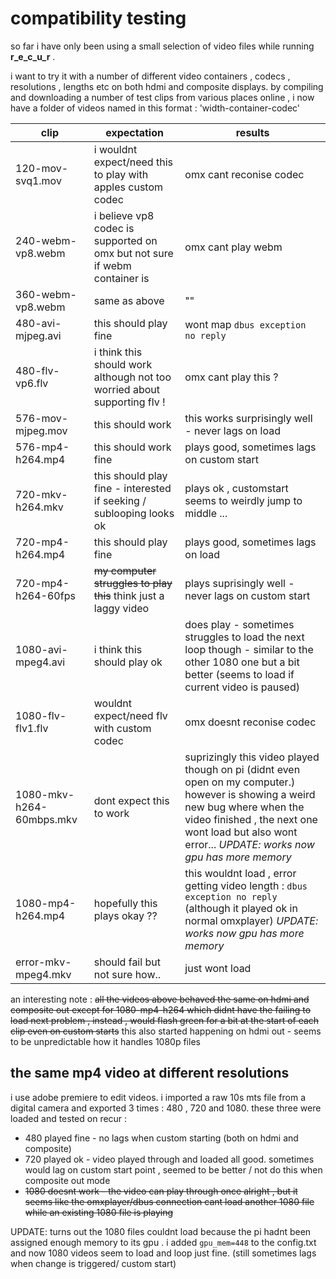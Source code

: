 # compatibility testing

so far i have only been using a small selection of video files while running **r_e_c_u_r** .

i want to try it with a number of different video containers , codecs , resolutions , lengths etc on
both hdmi and composite displays. by compiling and downloading a number of test clips from various places online ,
i now have a folder of videos named in this format : 'width-container-codec'

clip | expectation | results
--- | --- | ---
120-mov-svq1.mov | i wouldnt expect/need this to play with apples custom codec | omx cant reconise codec
240-webm-vp8.webm | i believe vp8 codec is supported on omx but not sure if webm container is | omx cant play webm
360-webm-vp8.webm | same as above | ""
480-avi-mjpeg.avi | this should play fine | wont map `dbus exception no reply`
480-flv-vp6.flv | i think this should work although not too worried about supporting flv ! | omx cant play this ?
576-mov-mjpeg.mov | this should work | this works surprisingly well - never lags on load
576-mp4-h264.mp4 | this should work fine | plays good, sometimes lags on custom start
720-mkv-h264.mkv | this should play fine - interested if seeking / sublooping looks ok | plays ok , customstart seems to weirdly jump to middle ...
720-mp4-h264.mp4 | this should play fine | plays good, sometimes lags on load
720-mp4-h264-60fps | ~~my computer struggles to play this~~ think just a laggy video | plays suprisingly well - never lags on custom start
1080-avi-mpeg4.avi | i think this should play ok | does play - sometimes struggles to load the next loop though - similar to the other 1080 one but a bit better (seems to load if current video is paused)
1080-flv-flv1.flv | wouldnt expect/need flv with custom codec | omx doesnt reconise codec
1080-mkv-h264-60mbps.mkv | dont expect this to work | suprizingly this video played though on pi (didnt even open on my computer.) however is showing a weird new bug where when the video finished , the next one wont load but also wont error... _UPDATE: works now gpu has more memory_
1080-mp4-h264.mp4 | hopefully this plays okay ?? | this wouldnt load , error getting video length : `dbus exception no reply` (although it played ok in normal omxplayer) _UPDATE: works now gpu has more memory_
error-mkv-mpeg4.mkv | should fail but not sure how.. | just wont load

an interesting note : ~~all the videos above behaved the same on hdmi and composite out except for 1080-mp4-h264 which didnt have the failing to load next problem , instead , would flash green for a bit at the start of each clip even on custom starts~~ this also started happening on hdmi out - seems to be unpredictable how it handles 1080p files

## the same mp4 video at different resolutions

i use adobe premiere to edit videos. i imported a raw 10s mts file from a digital camera and exported 3 times : 480 , 720 and 1080. these three were loaded and tested on recur :

- 480 played fine - no lags when custom starting (both on hdmi and composite)
- 720 played ok - video played through and loaded all good. sometimes would lag on custom start point , seemed to be better / not do this when composite out mode
- ~~1080 doesnt work - the video can play through once alright , but it seems like the omxplayer/dbus connection cant load another 1080 file while an existing 1080 file is playing~~

UPDATE: turns out the 1080 files couldnt load because the pi hadnt been assigned enough memory to its gpu . i added `gpu_mem=448` to the config.txt and now 1080 videos seem to load and loop just fine. (still sometimes lags when change is triggered/ custom start)
